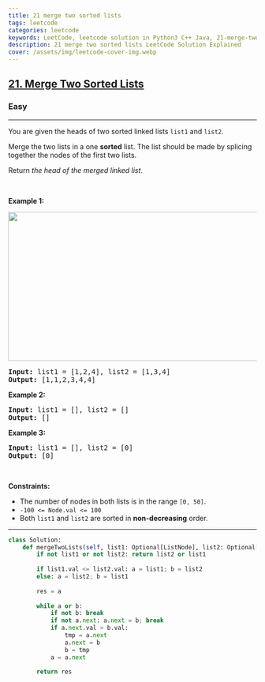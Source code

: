 ```yaml
---
title: 21 merge two sorted lists
tags: leetcode
categories: leetcode
keywords: LeetCode, leetcode solution in Python3 C++ Java, 21-merge-two-sorted-lists solution
description: 21 merge two sorted lists LeetCode Solution Explained
cover: /assets/img/leetcode-cover-img.webp
---
```



<h2><a href="https://leetcode.com/problems/merge-two-sorted-lists/">21. Merge Two Sorted Lists</a></h2><h3>Easy</h3><hr><div><p>You are given the heads of two sorted linked lists <code>list1</code> and <code>list2</code>.</p>

<p>Merge the two lists in a one <strong>sorted</strong> list. The list should be made by splicing together the nodes of the first two lists.</p>

<p>Return <em>the head of the merged linked list</em>.</p>

<p>&nbsp;</p>
<p><strong>Example 1:</strong></p>
<img alt="" src="https://assets.leetcode.com/uploads/2020/10/03/merge_ex1.jpg" style="width: 662px; height: 302px;">
<pre><strong>Input:</strong> list1 = [1,2,4], list2 = [1,3,4]
<strong>Output:</strong> [1,1,2,3,4,4]
</pre>

<p><strong>Example 2:</strong></p>

<pre><strong>Input:</strong> list1 = [], list2 = []
<strong>Output:</strong> []
</pre>

<p><strong>Example 3:</strong></p>

<pre><strong>Input:</strong> list1 = [], list2 = [0]
<strong>Output:</strong> [0]
</pre>

<p>&nbsp;</p>
<p><strong>Constraints:</strong></p>

<ul>
	<li>The number of nodes in both lists is in the range <code>[0, 50]</code>.</li>
	<li><code>-100 &lt;= Node.val &lt;= 100</code></li>
	<li>Both <code>list1</code> and <code>list2</code> are sorted in <strong>non-decreasing</strong> order.</li>
</ul>
</div>

---




```python
class Solution:
    def mergeTwoLists(self, list1: Optional[ListNode], list2: Optional[ListNode]) -> Optional[ListNode]:
        if not list1 or not list2: return list2 or list1
        
        if list1.val <= list2.val: a = list1; b = list2
        else: a = list2; b = list1
        
        res = a
        
        while a or b:
            if not b: break
            if not a.next: a.next = b; break
            if a.next.val > b.val:
                tmp = a.next
                a.next = b
                b = tmp
            a = a.next
        
        return res
```
